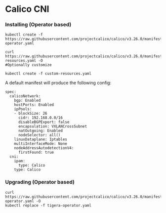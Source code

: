 # Calico CNI

### Installing (Operator based)
```
kubectl create -f https://raw.githubusercontent.com/projectcalico/calico/v3.26.0/manifests/tigera-operator.yaml

curl https://raw.githubusercontent.com/projectcalico/calico/v3.26.0/manifests/custom-resources.yaml -O
#Optionally customize

kubectl create -f custom-resources.yaml
```
A default manifest will produce the following config:
```
spec:
  calicoNetwork:
    bgp: Enabled
    hostPorts: Enabled
    ipPools:
    - blockSize: 26
      cidr: 192.168.0.0/16
      disableBGPExport: false
      encapsulation: VXLANCrossSubnet
      natOutgoing: Enabled
      nodeSelector: all()
    linuxDataplane: Iptables
    multiInterfaceMode: None
    nodeAddressAutodetectionV4:
      firstFound: true
  cni:
    ipam:
      type: Calico
    type: Calico
```


### Upgrading (Operator based)
```
curl https://raw.githubusercontent.com/projectcalico/calico/v3.26.0/manifests/tigera-operator.yaml -O
kubectl replace -f tigera-operator.yaml
```
